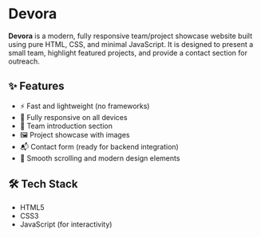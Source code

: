 # Devora

**Devora** is a modern, fully responsive team/project showcase website built using pure HTML, CSS, and minimal JavaScript. It is designed to present a small team, highlight featured projects, and provide a contact section for outreach.

## ✨ Features

- ⚡ Fast and lightweight (no frameworks)
- 📱 Fully responsive on all devices
- 👥 Team introduction section
- 🖼️ Project showcase with images
- 📬 Contact form (ready for backend integration)
- 💅 Smooth scrolling and modern design elements

## 🛠️ Tech Stack

- HTML5
- CSS3
- JavaScript (for interactivity)



